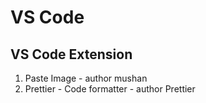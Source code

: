 # VS Code

## VS Code Extension

1. Paste Image - author mushan
1. Prettier - Code formatter - author Prettier
